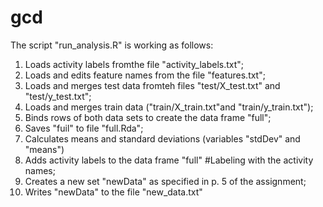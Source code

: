 gcd
===
The script "run_analysis.R" is working as follows:

1. Loads activity labels fromthe file  "activity_labels.txt";
2. Loads and edits feature names from the file "features.txt";
3. Loads and merges test data fromteh files  "test/X_test.txt" and  "test/y_test.txt";
4. Loads and merges train data ("train/X_train.txt"and "train/y_train.txt");
5. Binds rows of both data sets to create the data frame "full";
6. Saves "fuil" to file "full.Rda";
7. Calculates means and standard deviations (variables "stdDev" and "means")
8. Adds activity labels to the data frame "full" #Labeling with the activity names;
9. Creates a  new set "newData" as specified in p. 5 of the assignment;
10. Writes "newData" to the file "new_data.txt"




